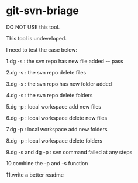 # git-svn-briage

DO NOT USE this tool.

This tool is undeveloped.

I need to test the case below:

1.dg -s : the svn repo has new file added  -- pass

2.dg -s : the svn repo delete files

3.dg -s : the svn repo has new folder added

4.dg -s : the svn repo delete folders

5.dg -p : local workspace add new files

6.dg -p : local workspace delete new files

7.dg -p : local workspace add new folders

8.dg -p : local workspace delete folders

9.dg -s and dg -p : svn command failed at any steps

10.combine the -p and -s function

11.write a better readme
